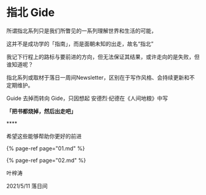 # 指北 Gide

所谓指北系列只是我们所瞥见的一系列理解世界和生活的可能，

这并不是成功学的「指南」，而是面朝未知的出走，故名“指北”

我记下行程上的路标与要前进的方向，但无法保证其结果，或许走向的是失败，但谁知道呢？

指北系列或取材于落日一周间Newsletter，区别在于写作风格、会持续更新和不定期维护。



Guide 去掉而转向 Gide，只因想起 安德烈·纪德在《人间地粮》中写

**「把书都烧掉，然后出走吧」**

\*\*\*\*

希望这些能够帮助你更好的前进



{% page-ref page="01.md" %}

{% page-ref page="02.md" %}









叶梓涛

2021/5/11 落日间

